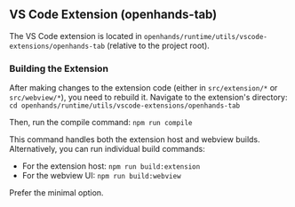 
## VS Code Extension (openhands-tab)

The VS Code extension is located in `openhands/runtime/utils/vscode-extensions/openhands-tab` (relative to the project root).

### Building the Extension

After making changes to the extension code (either in `src/extension/*` or `src/webview/*`), you need to rebuild it.
Navigate to the extension's directory:
`cd openhands/runtime/utils/vscode-extensions/openhands-tab`

Then, run the compile command:
`npm run compile`

This command handles both the extension host and webview builds.
Alternatively, you can run individual build commands:
*   For the extension host: `npm run build:extension`
*   For the webview UI: `npm run build:webview`

Prefer the minimal option.